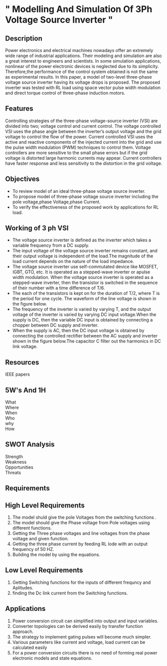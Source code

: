 # " Modelling And Simulation Of 3Ph Voltage Source Inverter "

##  Description

Power electronics and electrical machines nowadays offer an extremely wide range of industrial applications. Their modeling and simulation are also a great interest
to engineers and scientists. In some simulation applications, nonlinear of the power electronic devices is neglected due to its simplicity. Therefore,the performance of the control system obtained is not the same as experimental results. In this paper, a model of two-level three-phase voltage source inverter having its voltage drops is proposed. The proposed inverter was tested with RL load using space vector pulse width modulation and direct torque control of three-phase induction motors.

## Features

Controlling strategies of the three-phase voltage-source inverter (VSI) are divided into two; 
voltage control and current control. The voltage controlled VSI uses the phase angle between the inverter’s output voltage and the grid voltage to control the flow of the power. Current controlled VSI uses the active and reactive components of the injected current into the grid and use the pulse width modulation (PWM) techniques to control them. Voltage controllers are more sensitive to the small phase errors but if the grid voltage is distorted large harmonic currents may appear. Current controllers have faster response and less sensitivity to the distortion in the grid voltage.

## Objectives
  *  To review model of an ideal  three-phase voltage source inverter.
  *  To propose model of three-phase voltage source inverter including the pole voltage,phase Voltage,phase Current.
  *  To verify the effectiveness of the proposed work by applications for RL load.

  
## Working of 3 ph VSI

  * The voltage source inverter is defined as the inverter which takes a variable frequency from a DC supply. 
  * The input voltage of the voltage source inverter remains constant, and their output voltage is independent of the load.The magnitude of the load current depends on     the nature of the load impedance.
  * The voltage source inverter use self-commutated device like MOSFET, IGBT, GTO, etc. It is operated as a stepped-wave inverter or apulse width modulation. When the     voltage source inverter is operated as a stepped-wave inverter, then the transistor is switched in the sequence of their number with a time difference of T/6.
  * The each of the transistors is kept on for the duration of T/2, where T is the period for one cycle. The waveform of the line voltage is shown in the figure below.
  * The frequency of the inverter is varied by varying T, and the output voltage of the inverter is varied by varying DC input voltage.When the supply is DC, then the     variable DC input is obtained by connecting a chopper between DC supply and inverter.
  * When the supply is AC, then the DC input voltage is obtained by connecting the controlled rectifier between the AC supply and inverter shown in the figure             below.The capacitor C filter out the harmonics in DC link voltage.  
  
## Resources 

  IEEE papers
##  5W's And 1H

  What  
  Where  
  When   
  Who   
  why   
  How   
## SWOT Analysis

  Strength    
  Weakness   
  Opportunities   
  Threats  
  
## Requirements 
 ##  High Level Requirements 
 1. The model shuld give the pole Voltages from the switching functions .
 2. The model should give the Phase voltage from Pole voltages using different functions.
 3. Getting the Three phase voltages and line voltages from the phase voltage and given function.
 4. Getting the three phase current by feeding RL lode with an output frequency of 50 HZ.
 5. Building the model  by using the equations.
   
 ##  Low Level Requirements
 1. Getting Switching functions for the inputs of different frequncy and Aplitudes.
 2. finding the Dc link current from the Switching functions.


## Applications  

1. Power conversion circuit can simplified into output and input variables.
2. Converter topologies can be derived easily by transfer function approach.
3. The strategy to implement gating pulses will become much simpler.
4. Various parameters like current and voltage, load current can be calculated easily
5. For a power conversion circuits there is no need of forming real power electronic models and state equations.

